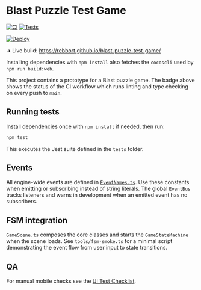 # Blast Puzzle Test Game

[![CI](https://github.com/rebbort/blast-puzzle-test-game/actions/workflows/build.yml/badge.svg)](https://github.com/rebbort/blast-puzzle-test-game/actions/workflows/build.yml)
[![Tests](https://github.com/rebbort/blast-puzzle-test-game/actions/workflows/build.yml/badge.svg?label=Tests)](https://github.com/rebbort/blast-puzzle-test-game/actions/workflows/build.yml)

[![Deploy](https://github.com/rebbort/blast-puzzle-test-game/actions/workflows/gh-pages.yml/badge.svg)](https://github.com/rebbort/blast-puzzle-test-game/actions/workflows/gh-pages.yml) <!-- Badge for Pages deployment workflow -->

➜ Live build: https://rebbort.github.io/blast-puzzle-test-game/ <!-- Link to published web build -->

Installing dependencies with `npm install` also fetches the `cocoscli` used by `npm run build:web`. <!-- Note about CLI installation and usage -->

This project contains a prototype for a Blast puzzle game. The badge above shows the status of the CI workflow which runs linting and type checking on every push to `main`.

## Running tests

Install dependencies once with `npm install` if needed, then run:

```bash
npm test
```

This executes the Jest suite defined in the `tests` folder.

## Events

All engine-wide events are defined in [`EventNames.ts`](assets/scripts/core/events/EventNames.ts). Use these constants when emitting or subscribing instead of string literals.
The global `EventBus` tracks listeners and warns in development when an emitted event has no subscribers.

## FSM integration

`GameScene.ts` composes the core classes and starts the `GameStateMachine` when the scene loads. See `tools/fsm-smoke.ts` for a minimal script demonstrating the event flow from user input to state transitions.

## QA

For manual mobile checks see the [UI Test Checklist](docs/UI_TEST_CHECKLIST.md).
